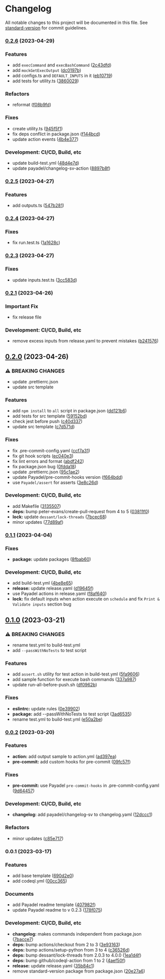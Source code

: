 # Changelog

All notable changes to this project will be documented in this file. See [standard-version](https://github.com/conventional-changelog/standard-version) for commit guidelines.

### [0.2.6](https://github.com/Payadel/github-action-typescript/compare/v0.2.5...v0.2.6) (2023-04-29)


### Features

* add `execCommand` and `execBashCommand` ([2c43dfd](https://github.com/Payadel/github-action-typescript/commit/2c43dfd3e56e2100bd7149e7061dcda9572c37cf))
* add `mockGetExecOutput` ([dc0197b](https://github.com/Payadel/github-action-typescript/commit/dc0197b628ea030231c015ffb470e0c673344f90))
* add configs.ts and `DEFAULT_INPUTS` in it ([eb10719](https://github.com/Payadel/github-action-typescript/commit/eb1071914eda96245b6fb1d7563b0d1fdd88c435))
* add tests for utility.ts ([3860029](https://github.com/Payadel/github-action-typescript/commit/3860029fcea8a27590ad6a4e4709f084b3c7f8dd))


### Refactors

* reformat ([f08b9fd](https://github.com/Payadel/github-action-typescript/commit/f08b9fd5f966a93c0772e1598332b3185e2496dc))


### Fixes

* create utility.ts ([945f5f1](https://github.com/Payadel/github-action-typescript/commit/945f5f1b3b800664a06a287a93605b9161986bf2))
* fix deps conflict in package.json ([f144bcd](https://github.com/Payadel/github-action-typescript/commit/f144bcd068bac3332153700249443ffd3f0ba5ef))
* update action events ([4b4e377](https://github.com/Payadel/github-action-typescript/commit/4b4e377bb8106a8c90bb7d8213fba2eff3b7d9cd))


### Development: CI/CD, Build, etc

* update build-test.yml ([48d4e7d](https://github.com/Payadel/github-action-typescript/commit/48d4e7d9be2a44c20db8d81d6025753849bd5feb))
* update payadel/changelog-sv-action ([8897b8f](https://github.com/Payadel/github-action-typescript/commit/8897b8fd292cd52e40f30739ac4f37f2c25a0e7f))

### [0.2.5](https://github.com/Payadel/github-action-typescript/compare/v0.2.4...v0.2.5) (2023-04-27)


### Features

* add outputs.ts ([547b281](https://github.com/Payadel/github-action-typescript/commit/547b281bc58ffa426920a47772c03434a5249e62))

### [0.2.4](https://github.com/Payadel/github-action-typescript/compare/v0.2.3...v0.2.4) (2023-04-27)


### Fixes

* fix run.test.ts ([1a1628c](https://github.com/Payadel/github-action-typescript/commit/1a1628c7674afadb1a5bc4566ae8ed0ea2e05b89))

### [0.2.3](https://github.com/Payadel/github-action-typescript/compare/v0.2.2...v0.2.3) (2023-04-27)


### Fixes

* update inputs.test.ts ([3cc583d](https://github.com/Payadel/github-action-typescript/commit/3cc583df53a92ba72142bca7bab94ce70569417a))

### [0.2.1](https://github.com/Payadel/github-action-typescript/compare/v0.2.0...v0.2.1) (2023-04-26)


### Important Fix

* fix release file

### Development: CI/CD, Build, etc

* remove excess inputs from release.yaml to prevent mistakes ([b241576](https://github.com/Payadel/github-action-typescript/commit/b24157658178747801b5e48065f05a16cf4555ad))

## [0.2.0](https://github.com/Payadel/github-action-typescript/compare/v0.1.1...v0.2.0) (2023-04-26)


### ⚠ BREAKING CHANGES

* update .prettierrc.json
* update src template

### Features

* add `npm install` to `all` script in package.json ([dd121b6](https://github.com/Payadel/github-action-typescript/commit/dd121b680333dfaf03020c538b8b4e89e4c81d65))
* add tests for src template ([59152bd](https://github.com/Payadel/github-action-typescript/commit/59152bd024515188f2c30b5ba726a28c12520077))
* check jest before push ([c40d337](https://github.com/Payadel/github-action-typescript/commit/c40d337e604c714a42ea34ee3aaf9e88bb34d240))
* update src template ([c7d571d](https://github.com/Payadel/github-action-typescript/commit/c7d571d301a5de4a31696e5ed8d262a61ac656cb))


### Fixes

* fix .pre-commit-config.yaml ([ccf7a31](https://github.com/Payadel/github-action-typescript/commit/ccf7a315907b8c578146d906e56210e48345e49f))
* fix git hook scripts ([ec040e3](https://github.com/Payadel/github-action-typescript/commit/ec040e3765764842f3b989f1c3f050bf9116b0d6))
* fix lint errors and format ([abdf242](https://github.com/Payadel/github-action-typescript/commit/abdf242d147741049eab5727671e6914c21775a5))
* fix package.json bug ([0fdda18](https://github.com/Payadel/github-action-typescript/commit/0fdda18b144218cce353a23cc2e5a577dab68704))
* update .prettierrc.json ([95c1ae2](https://github.com/Payadel/github-action-typescript/commit/95c1ae2baa8ffb77c3af4e802831ec55d185ffcc))
* update Payadel/pre-commit-hooks version ([f664bdd](https://github.com/Payadel/github-action-typescript/commit/f664bdddfc936ef7f8783f6726e7f062b92fab6a))
* use `Payadel/assert` for asserts ([3e8c26d](https://github.com/Payadel/github-action-typescript/commit/3e8c26da54b0060e29f6d853d071b16bc6b67cba))


### Development: CI/CD, Build, etc

* add Makefile ([3135507](https://github.com/Payadel/github-action-typescript/commit/313550777461193c8684899ce9e09e8d49b6e640))
* **deps:** bump peter-evans/create-pull-request from 4 to 5 ([03811f0](https://github.com/Payadel/github-action-typescript/commit/03811f020cca8f7059b23a7dc485c932e3b72e50))
* **lock:** update `dessant/lock-threads` ([7bcec68](https://github.com/Payadel/github-action-typescript/commit/7bcec68a794a7f3bd06649d058a54c4f17ec5cf0))
* minor updates ([77d89af](https://github.com/Payadel/github-action-typescript/commit/77d89af47a3449998dfb6b899744a963fefcb401))

### [0.1.1](https://github.com/Payadel/github-action-typescript/compare/v0.1.0...v0.1.1) (2023-04-04)


### Fixes

* **package:** update packages ([8fbab60](https://github.com/Payadel/github-action-typescript/commit/8fbab60713dbb5078c4d19812a78e0671b75c38a))

### Development: CI/CD, Build, etc

* add build-test.yml ([4be8e65](https://github.com/Payadel/github-action-typescript/commit/4be8e652f79986d801e56f542302b6da0afee362))
* **release:** update release.yaml ([d19645f](https://github.com/Payadel/github-action-typescript/commit/d19645f12fc2967c18b7e3632ba50a94df7fbb7f))
* use Payadel actions in release.yaml ([f8af640](https://github.com/Payadel/github-action-typescript/commit/f8af6401ce4b7b6d089b164977c3ec48515de45f))
* **lock:** fix default inputs when action execute on `schedule` and fix `Print & Validate inputs` section bug

## [0.1.0](https://github.com/Payadel/github-action-typescript/compare/v0.0.2...v0.1.0) (2023-03-21)

### ⚠ BREAKING CHANGES

* rename test.yml to build-test.yml
* add `--passWithNoTests` to test script

### Features

* add `assert.sh` utility for test action in
  build-test.yml ([5fa9606](https://github.com/Payadel/github-action-typescript/commit/5fa96065304c4e2b5b55a891526d382312541957))
* add sample function for execute bash
  commands ([337a987](https://github.com/Payadel/github-action-typescript/commit/337a9877bb18d94c33da74e4ca272a60ad5bd8da))
* update
  run-all-before-push.sh ([df0962b](https://github.com/Payadel/github-action-typescript/commit/df0962bfeeffae35676fecfc73182db102ef8b2e))

### Fixes

* **eslintrc:** update
  rules ([0e39902](https://github.com/Payadel/github-action-typescript/commit/0e39902e3665d5fbb221229f08bcbbe3b5dcd3b7))
* **package:** add --passWithNoTests to test
  script ([3ad6535](https://github.com/Payadel/github-action-typescript/commit/3ad6535ec067c8e9dc242d957df7868e8b3fd1e1))
* rename test.yml to
  build-test.yml ([e50a2be](https://github.com/Payadel/github-action-typescript/commit/e50a2be8240db68f2a8eee863a8d7e28912fedbd))

### [0.0.2](https://github.com/Payadel/github-action-typescript/compare/v0.0.1...v0.0.2) (2023-03-20)

### Features

* **action:** add output sample to
  action.yml ([ad397ea](https://github.com/Payadel/github-action-typescript/commit/ad397eac6592471fb45b6a49b4929f094db8e2cc))
* **pre-commit:** add custom hooks for
  pre-commit ([09fc57f](https://github.com/Payadel/github-action-typescript/commit/09fc57f9c5475858db90e99733923efeb72a8ce0))

### Fixes

* **pre-commit:** use Payadel `pre-commit-hooks` in
  .pre-commit-config.yaml ([9d64457](https://github.com/Payadel/github-action-typescript/commit/9d644575d89c714d22b4caa21bb00606080433cb))

### Development: CI/CD, Build, etc

* **changelog:** add payadel/changelog-sv to
  changelog.yaml ([12dccc1](https://github.com/Payadel/github-action-typescript/commit/12dccc1383ef0b75f500bd89825d05ffb955d978))

### Refactors

* minor
  updates ([c85e717](https://github.com/Payadel/github-action-typescript/commit/c85e717f8161256f0376db081e3423fbcfa5c50c))

### 0.0.1 (2023-03-17)

### Features

* add base
  template ([690d2e0](https://github.com/Payadel/github-action-typescript/commit/690d2e0e01c7b140842e5c80e3c3e117d7f220a0))
* add
  codeql.yml ([00cc365](https://github.com/Payadel/github-action-typescript/commit/00cc365301eee897156aa05c43aff9cd9db46568))

### Documents

* add Payadel readme
  template ([407982f](https://github.com/Payadel/github-action-typescript/commit/407982fed08150cee0f34ba44fa173f98358c100))
* update Payadel readme to v
  0.2.3 ([178f075](https://github.com/Payadel/github-action-typescript/commit/178f075bc14d501bd4cc08468791feacc29ce5f4))

### Development: CI/CD, Build, etc

* **changelog:** makes commands independent from
  package.json ([7bacce7](https://github.com/Payadel/github-action-typescript/commit/7bacce763b18bf81df691e6b660f11ac404bd6c8))
* **deps:** bump actions/checkout from 2 to
  3 ([3e93163](https://github.com/Payadel/github-action-typescript/commit/3e9316373b14cb313478da214dd7dba7933d41ea))
* **deps:** bump actions/setup-python from 3 to
  4 ([c36526d](https://github.com/Payadel/github-action-typescript/commit/c36526ddea1c4ce689be35c1fc71fa94432dd920))
* **deps:** bump dessant/lock-threads from 2.0.3 to
  4.0.0 ([1ea1d4f](https://github.com/Payadel/github-action-typescript/commit/1ea1d4f151eb5dfd2330db620ee8aca7fb429852))
* **deps:** bump github/codeql-action from 1 to
  2 ([4aef50f](https://github.com/Payadel/github-action-typescript/commit/4aef50f59b963068ea9d7a31d7e8b707d32bf320))
* **release:** update
  release.yaml ([35b84c1](https://github.com/Payadel/github-action-typescript/commit/35b84c10e7c785f4be46d65633e952ee3ff032b8))
* remove standard-version package from
  package.json ([20e27a6](https://github.com/Payadel/github-action-typescript/commit/20e27a6934f8cf163932ab9ebbc76e5838ac1dad))

